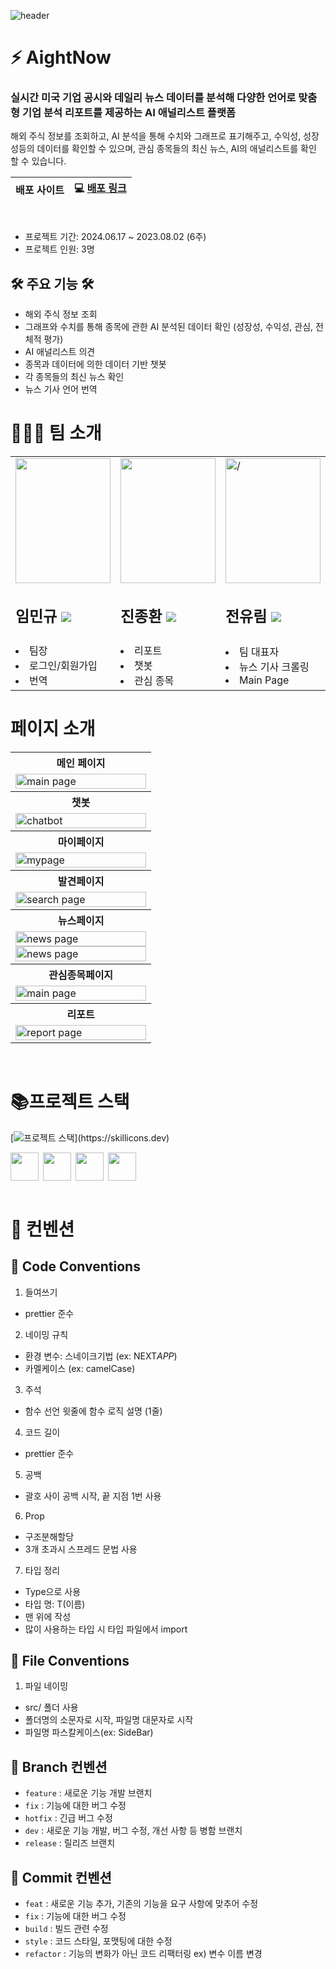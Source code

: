 ![header](https://capsule-render.vercel.app/api?type=waving&color=364F84&fontColor=ffffff&height=200&section=header&text=AightNow&fontSize=70&animation=fadeIn&fontAlignY=40&desc=&descSize=30)

# ⚡️ AightNow

### 실시간 미국 기업 공시와 데일리 뉴스 데이터를 분석해 다양한 언어로 맞춤형 기업 분석 리포트를 제공하는 AI 애널리스트 플랫폼

해외 주식 정보를 조회하고, AI 분석을 통해 수치와 그래프로 표기해주고, 수익성, 성장성등의 데이터를 확인할 수 있으며, 관심 종목들의 최신 뉴스, AI의 애널리스트를 확인 할 수 있습니다.

| 배포 사이트 | 💻 [배포 링크](https://nextjs-1st-team-7.vercel.app/) |
| :---------: | :---------------------------------------------------: |

<br>

- 프로젝트 기간: 2024.06.17 ~ 2023.08.02 (6주)
- 프로젝트 인원: 3명

## 🛠️ 주요 기능 🛠️

- 해외 주식 정보 조회
- 그래프와 수치를 통해 종목에 관한 AI 분석된 데이터 확인
  (성장성, 수익성, 관심, 전체적 평가)
- AI 애널리스트 의견
- 종목과 데이터에 의한 데이터 기반 챗봇
- 각 종목들의 최신 뉴스 확인
- 뉴스 기사 언어 번역

# 🙋🏼‍♂️ 팀 소개

<div align="center">
  <table>
    <tbody>
      <tr>
        <td width="15%">
          <img height="200px" src="https://private-user-images.githubusercontent.com/114140840/354054169-536cb8f5-888c-4225-a25e-1fa57e83e278.png?jwt=eyJhbGciOiJIUzI1NiIsInR5cCI6IkpXVCJ9.eyJpc3MiOiJnaXRodWIuY29tIiwiYXVkIjoicmF3LmdpdGh1YnVzZXJjb250ZW50LmNvbSIsImtleSI6ImtleTUiLCJleHAiOjE3MjI0OTY5ODIsIm5iZiI6MTcyMjQ5NjY4MiwicGF0aCI6Ii8xMTQxNDA4NDAvMzU0MDU0MTY5LTUzNmNiOGY1LTg4OGMtNDIyNS1hMjVlLTFmYTU3ZTgzZTI3OC5wbmc_WC1BbXotQWxnb3JpdGhtPUFXUzQtSE1BQy1TSEEyNTYmWC1BbXotQ3JlZGVudGlhbD1BS0lBVkNPRFlMU0E1M1BRSzRaQSUyRjIwMjQwODAxJTJGdXMtZWFzdC0xJTJGczMlMkZhd3M0X3JlcXVlc3QmWC1BbXotRGF0ZT0yMDI0MDgwMVQwNzE4MDJaJlgtQW16LUV4cGlyZXM9MzAwJlgtQW16LVNpZ25hdHVyZT03YzliYjAwMzdiZmUyNjI1M2VmM2NjYmEwMzQ1NGE3Y2RkZDMxM2I0MGRhYTczNjUwYWExYThmMjJlYzg2N2ExJlgtQW16LVNpZ25lZEhlYWRlcnM9aG9zdCZhY3Rvcl9pZD0wJmtleV9pZD0wJnJlcG9faWQ9MCJ9.T6iCT5GyJAPkBfK_sx_NyJl9YlUPYzk3vN9-o3oi824" width="100%" alt="" />
          <h2><b>임민규 <a href="https://github.com/nile27"><img src="https://img.shields.io/badge/github-181717??style=social&logo=github&logoColor=white" /></a></b></h2>
        </td>
        <td width="15%">
          <img height="200px" src="https://private-user-images.githubusercontent.com/114140840/354053208-5533e2c5-6333-47b8-b5c0-a4e9f83ef60b.jpg?jwt=eyJhbGciOiJIUzI1NiIsInR5cCI6IkpXVCJ9.eyJpc3MiOiJnaXRodWIuY29tIiwiYXVkIjoicmF3LmdpdGh1YnVzZXJjb250ZW50LmNvbSIsImtleSI6ImtleTUiLCJleHAiOjE3MjI0OTcwMTUsIm5iZiI6MTcyMjQ5NjcxNSwicGF0aCI6Ii8xMTQxNDA4NDAvMzU0MDUzMjA4LTU1MzNlMmM1LTYzMzMtNDdiOC1iNWMwLWE0ZTlmODNlZjYwYi5qcGc_WC1BbXotQWxnb3JpdGhtPUFXUzQtSE1BQy1TSEEyNTYmWC1BbXotQ3JlZGVudGlhbD1BS0lBVkNPRFlMU0E1M1BRSzRaQSUyRjIwMjQwODAxJTJGdXMtZWFzdC0xJTJGczMlMkZhd3M0X3JlcXVlc3QmWC1BbXotRGF0ZT0yMDI0MDgwMVQwNzE4MzVaJlgtQW16LUV4cGlyZXM9MzAwJlgtQW16LVNpZ25hdHVyZT0zODk0ODNmNjhkODYyNGIxNTIzYWE5MzZhYzkyYjMyMDk3ZTVkZThhOThjZGZkZjM1NmI5MTk5ZjBkNjc1NjJkJlgtQW16LVNpZ25lZEhlYWRlcnM9aG9zdCZhY3Rvcl9pZD0wJmtleV9pZD0wJnJlcG9faWQ9MCJ9.7Yq20V6yNtMbmjyBeCduUJsLo9Tu-shZ-XraFx3vPGA" width="100%" alt="" />
          <h2><b>진종환 <a href="https://github.com/MSbtff"><img src="https://img.shields.io/badge/github-181717??style=social&logo=github&logoColor=white" /></a></b></h2>
        </td>
        <td width="15%">
          <img height="200px" src="https://private-user-images.githubusercontent.com/114140840/354053283-fc536ae8-4d05-4a7c-beda-f594801ece6c.jpg?jwt=eyJhbGciOiJIUzI1NiIsInR5cCI6IkpXVCJ9.eyJpc3MiOiJnaXRodWIuY29tIiwiYXVkIjoicmF3LmdpdGh1YnVzZXJjb250ZW50LmNvbSIsImtleSI6ImtleTUiLCJleHAiOjE3MjI0OTY3MDEsIm5iZiI6MTcyMjQ5NjQwMSwicGF0aCI6Ii8xMTQxNDA4NDAvMzU0MDUzMjgzLWZjNTM2YWU4LTRkMDUtNGE3Yy1iZWRhLWY1OTQ4MDFlY2U2Yy5qcGc_WC1BbXotQWxnb3JpdGhtPUFXUzQtSE1BQy1TSEEyNTYmWC1BbXotQ3JlZGVudGlhbD1BS0lBVkNPRFlMU0E1M1BRSzRaQSUyRjIwMjQwODAxJTJGdXMtZWFzdC0xJTJGczMlMkZhd3M0X3JlcXVlc3QmWC1BbXotRGF0ZT0yMDI0MDgwMVQwNzEzMjFaJlgtQW16LUV4cGlyZXM9MzAwJlgtQW16LVNpZ25hdHVyZT0zN2ZiMjU1MDU1ZjBlNTAyYjExYTM3Zjc2YTQzZDRhNTAzMzM3OWQ4YjkyMjhkZGNhZTgwZDk4MTEzNzkzMDNmJlgtQW16LVNpZ25lZEhlYWRlcnM9aG9zdCZhY3Rvcl9pZD0wJmtleV9pZD0wJnJlcG9faWQ9MCJ9.qufGFEdokGhxvQOLzwRsB9S72DU7lNv2KRwocI-ct4E" width="100%" alt= />
          <h2><b>전유림 <a href="https://github.com/Jyurim"><img src="https://img.shields.io/badge/github-181717??style=social&logo=github&logoColor=white" /></a></b></h2>
        </td>
      </tr>
      <tr>
        <td>
          <li>팀장</li>
          <li>로그인/회원가입</li>
          <li>번역</li>
        </td>
        <td>
          <li>리포트</li>
          <li>챗봇</li>
          <li>관심 종목</li>
        </td>
        <td>
          <li>팀 대표자</li>
          <li>뉴스 기사 크롤링</li>
          <li>Main Page</li>
        </td>
      </tr>
    </tbody>
  </table>
</div>

# 페이지 소개
<table >	
 <tr >
    <th >
      메인 페이지
    </th>
  </tr>
  <tr>
    <td>
      <img src="https://github.com/user-attachments/assets/bf3334a6-19a6-4918-b35e-94f34f25914a"  alt="main page" width = 100%  >
    </td>
   </tr> 
   <tr>
    <th>
      챗봇
    </th>
  </tr>
  <tr>
    <td>
      <img src="https://github.com/user-attachments/assets/cae3cf9d-b764-45ad-9ece-71f01672148c" alt="chatbot" width = 100%  >
    </td>
   </tr> 
  <tr>
    <th>
      마이페이지
    </th>
  </tr>
  <tr>
    <td>
      <img src="https://github.com/user-attachments/assets/d5556c28-d93b-4958-bdc2-d6e1663cd6d0"  alt="mypage" width = 100% >
    </td>
   </tr> 
   <tr>
    <th>
      발견페이지
    </th>
  </tr>
  <tr>
    <td>
      <img src="https://github.com/user-attachments/assets/9d7c3830-351e-4da8-ab07-0b5fdadd2d02"  alt="search page"  width = 100% >
    </td>
   </tr> 
  <tr>
    <th>
      뉴스페이지
    </th>
  </tr>
  <tr>
    <td>
      <img src="https://github.com/user-attachments/assets/00a527c8-9618-43e6-a189-4e37983058f0"  alt="news page" width = 100% >
      <img src="https://github.com/user-attachments/assets/997243dc-0e6f-48f0-829a-81c75b194f32"  alt="news page" width = 100% >
    </td>
   </tr> 
   <tr>
    <th>
      관심종목페이지
    </th>
  </tr>
  <tr>
    <td>
      <img src="https://github.com/user-attachments/assets/d92951f8-22af-4d16-b98d-abd88c9ea981"  alt="main page" width = 100% >
    </td>
   </tr> 
   <tr>
    <th>
      리포트
    </th>
  </tr>
  <tr>
    <td>
      <img src="https://github.com/user-attachments/assets/4d4cff15-fe7d-4688-880f-7abc1d85cc45"  alt="report page" width = 100% >
    </td>
   </tr> 
</table>		
<br/>

# 📚프로젝트 스택

[![프로젝트 스택](https://skillicons.dev/icons?i=nextjs,ts,tailwind,svg,firebase,vercel,npm,figma,)](https://skillicons.dev)

<div style='display:flex; gap:7px'>
<a href='https://zustand-demo.pmnd.rs/'>
<img width='45px' height='45px'  background='white' src='https://user-images.githubusercontent.com/958486/218346783-72be5ae3-b953-4dd7-b239-788a882fdad6.svg'>
</a>

<a href='https://www.langchain.com/'>
<img width='45px' height='45px' src='https://avatars.githubusercontent.com/u/126733545?s=48&v=4'>
</a>

<a href='https://pptr.dev/'>
<img width='45px' height='45px' src='https://user-images.githubusercontent.com/10379601/29446482-04f7036a-841f-11e7-9872-91d1fc2ea683.png'>
</a>

<a href = 'https://github.com/nextauthjs/next-auth'>
<img width='45px' height='45px' src='https://camo.githubusercontent.com/f070d134a8f8c1a5b6634dd92b29ae3170edc93b26b0b34eb97629f9c2ba65e9/68747470733a2f2f617574686a732e6465762f696d672f6c6f676f2d736d2e706e67'>
</a>
</div>
<br>

# 🤙 컨벤션

## 🤙 Code Conventions

1. 들여쓰기

- prettier 준수

2. 네이밍 규칙

- 환경 변수: 스네이크기법 (ex: NEXT*APP*)
- 카멜케이스 (ex: camelCase)

3. 주석

- 함수 선언 윗줄에 함수 로직 설명 (1줄)

4. 코드 길이

- prettier 준수

5. 공백

- 괄호 사이 공백 시작, 끝 지점 1번 사용

6. Prop

- 구조분해할당
- 3개 초과시 스프레드 문법 사용

7. 타입 정리

- Type으로 사용
- 타입 명: T(이름)
- 맨 위에 작성
- 많이 사용하는 타입 시 타입 파일에서 import

## 🤙 File Conventions

1. 파일 네이밍

- src/ 폴더 사용
- 폴더명의 소문자로 시작, 파일명 대문자로 시작
- 파일명 파스칼케이스(ex: SideBar)

## 🤙 Branch 컨벤션

- `feature` : 새로운 기능 개발 브랜치
- `fix` : 기능에 대한 버그 수정
- `hotfix` : 긴급 버그 수정
- `dev` : 새로운 기능 개발, 버그 수정, 개선 사항 등 병함 브랜치
- `release` : 릴리즈 브랜치

## 🤙 Commit 컨벤션

- `feat` : 새로운 기능 추가, 기존의 기능을 요구 사항에 맞추어 수정
- `fix` : 기능에 대한 버그 수정
- `build` : 빌드 관련 수정
- `style` : 코드 스타일, 포맷팅에 대한 수정
- `refactor` : 기능의 변화가 아닌 코드 리팩터링 ex) 변수 이름 변경
